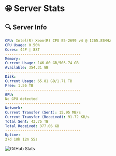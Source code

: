 # 🌐 Server Stats
## 🔍 Server Info
```yaml
CPU: Intel(R) Xeon(R) CPU E5-2699 v4 @ 1265.85MHz
CPU Usage: 0.50%
Cores: 44P | 88T
-----------------------------------
Memory:
Current Usage: 146.00 GB/503.74 GB
Available: 354.31 GB
-----------------------------------
Disk:
Current Usage: 65.81 GB/1.71 TB
Free: 1.56 TB
-----------------------------------
GPU:
No GPU detected
-----------------------------------
Network:
Current Transfer (Sent): 15.95 MB/s
Current Transfer (Received): 91.72 KB/s
Total Sent: 43.75 TB
Total Received: 377.06 GB
-----------------------------------
Uptime:
27d 18h 12m 55s
```
![GitHub Stats](https://img.shields.io/badge/Updated-2025-04-04_15:35:44-blue)